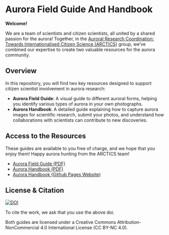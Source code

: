 # Aurora Field Guide And Handbook

**Welcome!**

We are a team of scientists and citizen scientists, all united by a shared passion for the aurora! Together, in the [Auroral Research Coordination: Towards Internationalised Citizen Science (ARCTICS)](https://collab.issibern.ch/arctics/) group, we’ve combined our expertise to create two valuable resources for the aurora community.

## Overview

In this repository, you will find two key resources designed to support citizen scientist involvement in aurora research:

- **Aurora Field Guide**: A visual guide to different auroral forms, helping you identify various types of aurora in your own photographs.
- **Aurora Handbook**: A detailed guide explaining how to capture aurora images for scientific research, submit your photos, and understand how collaborations with scientists can contribute to new discoveries.

## Access to the Resources

These guides are available to you free of charge, and we hope that you enjoy them! Happy aurora hunting from the ARCTICS team!

- [Aurora Field Guide (PDF)](https://kherli.github.io/Aurora-Field-Guide-And-Handbook/_static/Aurora_Field_Guide.pdf)
- [Aurora Handbook (PDF)](https://kherli.github.io/Aurora-Field-Guide-And-Handbook/_static/Aurora_Handbook.pdf)
- [Aurora Handbook (Github Pages Website)](https://kherli.github.io/Aurora-Field-Guide-And-Handbook/main.html)

## License & Citation

<a href="https://doi.org/10.5281/zenodo.13931940"><img src="https://zenodo.org/badge/DOI/10.5281/zenodo.13931940.svg" alt="DOI"></a>

To cite the work, we ask that you use the above doi.

Both guides are licensed under a Creative Commons Attribution-NonCommercial 4.0 International License (CC BY-NC 4.0).
